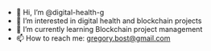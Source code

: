 - 👋 Hi, I’m @digital-health-g
- 👀 I’m interested in digital health and blockchain projects
- 🌱 I’m currently learning Blockchain project management
- 📫 How to reach me: gregory.bost@gmail.com
